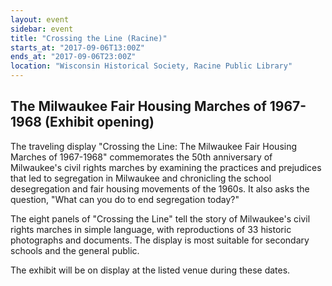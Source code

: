```yaml
---
layout: event
sidebar: event
title: "Crossing the Line (Racine)"
starts_at: "2017-09-06T13:00Z"
ends_at: "2017-09-06T23:00Z"
location: "Wisconsin Historical Society, Racine Public Library"
---
```


## The Milwaukee Fair Housing Marches of 1967-1968 (Exhibit opening) 

The traveling display "Crossing the Line: The Milwaukee Fair Housing Marches of 1967-1968" commemorates the 50th anniversary of Milwaukee's civil rights marches by examining the practices and prejudices that led to segregation in Milwaukee and chronicling the school desegregation and fair housing movements of the 1960s. It also asks the question, "What can you do to end segregation today?"
 
 The eight panels of "Crossing the Line" tell the story of Milwaukee's civil rights marches in simple language, with reproductions of 33 historic photographs and documents. The display is most suitable for secondary schools and the general public.
 
 The exhibit will be on display at the listed venue during these dates.
